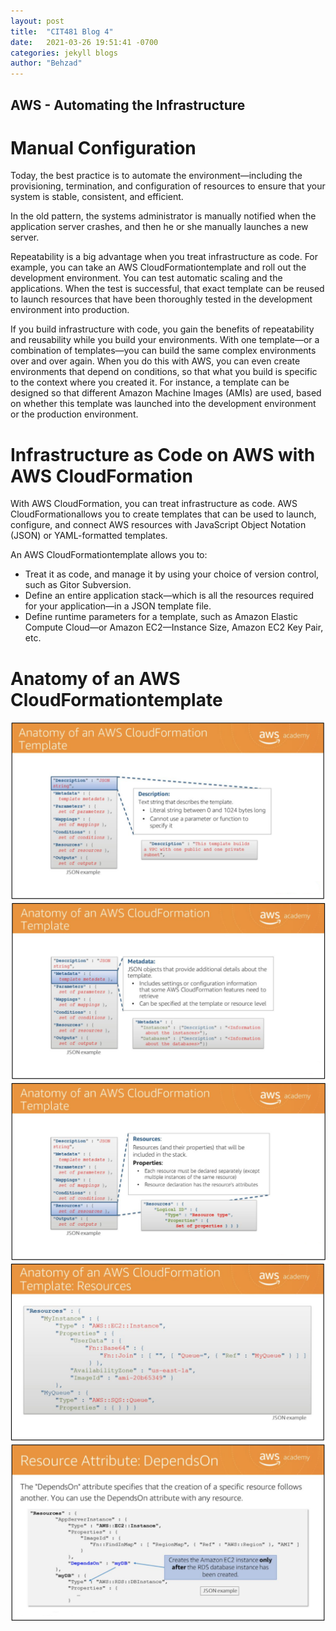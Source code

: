 ```yaml
---
layout: post
title:  "CIT481 Blog 4"
date:   2021-03-26 19:51:41 -0700
categories: jekyll blogs
author: "Behzad"
---
```


## AWS - Automating the Infrastructure

# Manual Configuration
Today, the best practice is to automate the environment—including the provisioning, termination, and configuration of resources to ensure that your system is stable, consistent, and efficient.

In the old pattern, the systems administrator is manually notified when the application server crashes, and then he or she manually launches a new server. 

Repeatability is a big advantage when you treat infrastructure as code. For example, you can take an AWS CloudFormationtemplate and roll out the development environment. You can test automatic scaling and the applications. When the test is successful, that exact template can be reused to launch resources that have been thoroughly tested in the development environment into production.

If you build infrastructure with code, you gain the benefits of repeatability and reusability while you build your environments.  With one template—or a combination of templates—you can build the same complex environments over and over again. When you do this with AWS, you can even create environments that depend on conditions, so that what you build is specific to the context where you created it. For instance, a template can be designed so that different Amazon Machine Images (AMIs) are used, based on whether this template was launched into the development environment or the production environment.

# Infrastructure as Code on AWS with AWS CloudFormation

With AWS CloudFormation, you can treat infrastructure as code. AWS CloudFormationallows you to create templates that can be used to launch, configure, and connect AWS resources with JavaScript Object Notation (JSON) or YAML-formatted templates.

An AWS CloudFormationtemplate allows you to:
* Treat it as code, and manage it by using your choice of version control, such as  Gitor Subversion.
* Define an entire application stack—which is all the resources required for your application—in a JSON  template file.
* Define runtime parameters for a template, such as Amazon Elastic Compute Cloud—or Amazon EC2—Instance Size, Amazon EC2 Key Pair, etc.

# Anatomy of an AWS CloudFormationtemplate
<img src="https://raw.githubusercontent.com/behzad765/cit481/481-pages/assets/images/Ana1.png" alt="Analogy of CloudFormation template 1">

<img src="https://raw.githubusercontent.com/behzad765/cit481/481-pages/assets/images/Ana2.png" alt="Analogy of CloudFormation template 2">

<img src="https://raw.githubusercontent.com/behzad765/cit481/481-pages/assets/images/Ana3.png" alt="Analogy of CloudFormation template 3">

<img src="https://raw.githubusercontent.com/behzad765/cit481/481-pages/assets/images/Ana4.png" alt="Analogy of CloudFormation template 4">

<img src="https://raw.githubusercontent.com/behzad765/cit481/481-pages/assets/images/Ana5.png" alt="Analogy of CloudFormation template 5">